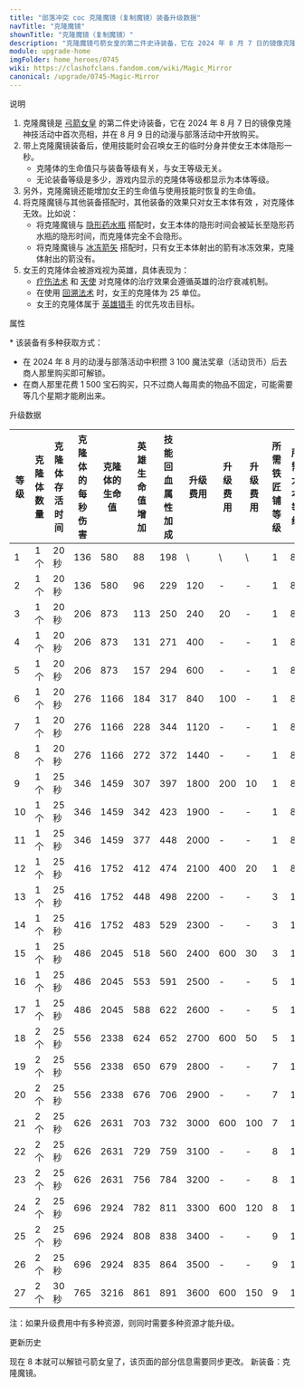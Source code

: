 ```yaml
---
title: "部落冲突 coc 克隆魔镜（复制魔镜）装备升级数据"
navTitle: "克隆魔镜"
shownTitle: "克隆魔镜（复制魔镜）"
description: "克隆魔镜弓箭女皇的第二件史诗装备，它在 2024 年 8 月 7 日的镜像克隆神技活动中首次亮相，并在 8 月 9 日的动漫与部落活动中开放购买。带上克隆魔镜装备后，使用技能时会召唤女王的临时分身并使女王本体隐形一秒。"
module: upgrade-home
imgFolder: home_heroes/0745
wiki: https://clashofclans.fandom.com/wiki/Magic_Mirror
canonical: /upgrade/0745-Magic-Mirror
---
```


<UnitInfo :folder="$frontmatter.imgFolder" imgSrc="Magic_Mirror_info.png" :imgAlt="$frontmatter.navTitle" description="召唤弓箭女皇的克隆体。" />

<SmallTitle>说明</SmallTitle>

1. 克隆魔镜是 [弓箭女皇](/upgrade/0201-Archer-Queen) 的第二件史诗装备，它在 2024 年 8 月 7 日的镜像克隆神技活动中首次亮相，并在 8 月 9 日的动漫与部落活动中开放购买。
2. 带上克隆魔镜装备后，使用技能时会召唤女王的临时分身并使女王本体隐形一秒。
    - 克隆体的生命值只与装备等级有关，与女王等级无关。
    - 无论装备等级是多少，游戏内显示的克隆体等级都显示为本体等级。
3. 另外，克隆魔镜还能增加女王的生命值与使用技能时恢复的生命值。
4. 将克隆魔镜与其他装备搭配时，其他装备的效果只对女王本体有效 ，对克隆体无效。比如说：
    - 将克隆魔镜与 [隐形药水瓶](/upgrade/0741-Invisibility-Vial) 搭配时，女王本体的隐形时间会被延长至隐形药水瓶的隐形时间，而克隆体完全不会隐形。
    - 将克隆魔镜与 [冰冻箭矢](/upgrade/0744-Frozen-Arrow) 搭配时，只有女王本体射出的箭有冰冻效果，克隆体射出的箭没有。
5. 女王的克隆体会被游戏视为英雄，具体表现为：
    - [疗伤法术](/upgrade/0101-Healing-Spell) 和 [天使](/upgrade/0007-Healer) 对克隆体的治疗效果会遵循英雄的治疗衰减机制。
    - 在使用 [回溯法术](/upgrade/0107-Recall-Spell) 时，女王的克隆体为 25 单位。
    - 女王的克隆体属于 [英雄猎手](/upgrade/0088-Headhunter) 的优先攻击目标。

<SmallTitle>属性</SmallTitle>

<UnitProperties>
    <UnitProperty pKey="技能类型" pValue="主动技能" />
    <UnitProperty pKey="装备稀有度" pValue="史诗" />
    <UnitProperty pKey="解锁条件" pValue="见说明<sup>*</sup>" />
</UnitProperties>

\* 该装备有多种获取方式：

- 在 2024 年 8 月的动漫与部落活动中积攒 3 100 魔法奖章（活动货币）后去商人那里购买即可解锁。
- 在商人那里花费 1 500 宝石购买，只不过商人每周卖的物品不固定，可能需要等几个星期才能刷出来。

<SmallTitle>升级数据</SmallTitle>

<script setup>
const tableExtraInfo = [
    {
        "column": 7,
        "type": "cost",
        "icon": "Shiny_Ore",
        "noGoldPass": true
    },
    {
        "column": 8,
        "type": "cost",
        "icon": "Glowy_Ore",
        "noGoldPass": true
    },
    {
        "column": 9,
        "type": "cost",
        "icon": "Starry_Ore",
        "noGoldPass": true
    }
];
</script>

<UnitTable :tableExtraInfo="tableExtraInfo">

| 等级 |克隆体<br>数量|克隆体<br>存活时间|克隆体的<br>每秒伤害|克隆体的<br>生命值|英雄<br>生命值增加|技能回血<br>属性加成|升级费用|升级费用|升级费用|所需<br>铁匠铺等级|所需<br>大本等级|
| ---- |     ---     |       ---       |       ---        |       ---       |      ---        |         ---      |  ---  |   ---  |  ---  |       ---       |      ---      |
|   1  |     1 个    |      20 秒      |       136        |       580       |        88       |         198      |    \   |   \   |   \   |        1        |       8       |
|   2  |     1 个    |      20 秒      |       136        |       580       |        96       |         229      |   120  |   -   |   -   |        1        |       8       |
|   3  |     1 个    |      20 秒      |       206        |       873       |       113       |         250      |   240  |   20  |   -   |        1        |       8       |
|   4  |     1 个    |      20 秒      |       206        |       873       |       131       |         271      |   400  |   -   |   -   |        1        |       8       |
|   5  |     1 个    |      20 秒      |       206        |       873       |       157       |         294      |   600  |   -   |   -   |        1        |       8       |
|   6  |     1 个    |      20 秒      |       276        |      1166       |       184       |         317      |   840  |  100  |   -   |        1        |       8       |
|   7  |     1 个    |      20 秒      |       276        |      1166       |       228       |         344      |  1120  |   -   |   -   |        1        |       8       |
|   8  |     1 个    |      20 秒      |       276        |      1166       |       272       |         372      |  1440  |   -   |   -   |        1        |       8       |
|   9  |     1 个    |      25 秒      |       346        |      1459       |       307       |         397      |  1800  |  200  |   10  |        1        |       8       |
|  10  |     1 个    |      25 秒      |       346        |      1459       |       342       |         423      |  1900  |   -   |   -   |        1        |       8       |
|  11  |     1 个    |      25 秒      |       346        |      1459       |       377       |         448      |  2000  |   -   |   -   |        1        |       8       |
|  12  |     1 个    |      25 秒      |       416        |      1752       |       412       |         474      |  2100  |  400  |   20  |        1        |       8       |
|  13  |     1 个    |      25 秒      |       416        |      1752       |       448       |         498      |  2200  |   -   |   -   |        3        |      10       |
|  14  |     1 个    |      25 秒      |       416        |      1752       |       483       |         529      |  2300  |   -   |   -   |        3        |      10       |
|  15  |     1 个    |      25 秒      |       486        |      2045       |       518       |         560      |  2400  |  600  |   30  |        3        |      10       |
|  16  |     1 个    |      25 秒      |       486        |      2045       |       553       |         591      |  2500  |   -   |   -   |        5        |      12       |
|  17  |     1 个    |      25 秒      |       486        |      2045       |       588       |         622      |  2600  |   -   |   -   |        5        |      12       |
|  18  |     2 个    |      25 秒      |       556        |      2338       |       624       |         652      |  2700  |  600  |   50  |        5        |      12       |
|  19  |     2 个    |      25 秒      |       556        |      2338       |       650       |         679      |  2800  |   -   |   -   |        7        |      14       |
|  20  |     2 个    |      25 秒      |       556        |      2338       |       676       |         706      |  2900  |   -   |   -   |        7        |      14       |
|  21  |     2 个    |      25 秒      |       626        |      2631       |       703       |         732      |  3000  |  600  |  100  |        7        |      14       |
|  22  |     2 个    |      25 秒      |       626        |      2631       |       729       |         759      |  3100  |   -   |   -   |        8        |      15       |
|  23  |     2 个    |      25 秒      |       626        |      2631       |       756       |         784      |  3200  |   -   |   -   |        8        |      15       |
|  24  |     2 个    |      25 秒      |       696        |      2924       |       782       |         811      |  3300  |  600  |  120  |        8        |      15       |
|  25  |     2 个    |      25 秒      |       696        |      2924       |       808       |         838      |  3400  |   -   |   -   |        9        |      16       |
|  26  |     2 个    |      25 秒      |       696        |      2924       |       835       |         864      |  3500  |   -   |   -   |        9        |      16       |
|  27  |     2 个    |      30 秒      |       765        |      3216       |       861       |         891      |  3600  |  600  |  150  |        9        |      16       |
</UnitTable>

注：如果升级费用中有多种资源，则同时需要多种资源才能升级。

<SmallTitle>更新历史</SmallTitle>

<Timeline>
    <TimelineItem date="2024/11/25">
        <TimelineRow>现在 8 本就可以解锁弓箭女皇了，该页面的部分信息需要同步更改。</TimelineRow>
    </TimelineItem>
    <TimelineItem date="2024/08/08">
        <TimelineRow>新装备：克隆魔镜。</TimelineRow>
    </TimelineItem>
    <TimelineItem :historyBottom="true" />
</Timeline>